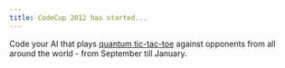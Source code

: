 ```yaml
---
title: CodeCup 2012 has started...
---
```


Code your AI that plays [quantum tic-tac-toe](http://www.codecup.nl/intro.php) against opponents from all around the world - from September till January. 
